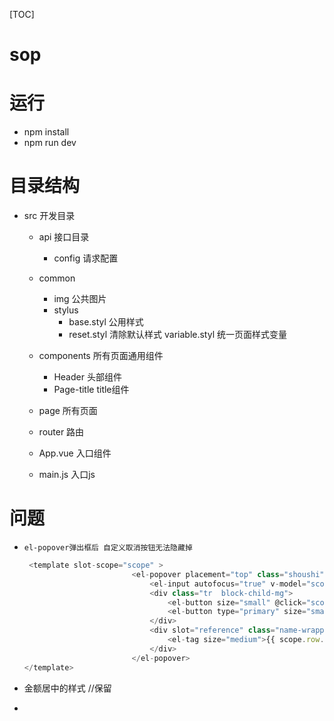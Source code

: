 [TOC]

# sop

# 运行

- npm install
- npm run dev

# 目录结构

- src 开发目录
  - api 接口目录

    - config 请求配置
  - common

    - img 公共图片
    - stylus 
      - base.styl 公用样式
      - reset.styl 清除默认样式
      	 variable.styl	统一页面样式变量
  - components 所有页面通用组件

    - Header 头部组件
    - Page-title title组件
  - page 所有页面
  - router 路由
  - App.vue 入口组件
  - main.js  入口js

# 问题

- `el-popover弹出框后 自定义取消按钮无法隐藏掉`

  ~~~javascript
   <template slot-scope="scope" >
                          <el-popover placement="top" class="shoushi" v-model="scope.row.popover">
                              <el-input autofocus="true" v-model="scope.row.poMoney"></el-input>
                              <div class="tr  block-child-mg">
                                  <el-button size="small" @click="scope.row.popover = false">取消</el-button>
                                  <el-button type="primary" size="small">确认</el-button>
                              </div>
                              <div slot="reference" class="name-wrapper">
                                  <el-tag size="medium">{{ scope.row.poMoney }}</el-tag>
                              </div>
                          </el-popover>
  </template>
  ~~~

- 金额居中的样式 //保留
-   

  